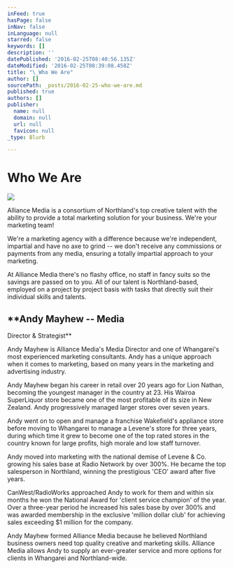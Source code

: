 ```yaml
---
inFeed: true
hasPage: false
inNav: false
inLanguage: null
starred: false
keywords: []
description: ''
datePublished: '2016-02-25T08:40:56.135Z'
dateModified: '2016-02-25T08:39:08.458Z'
title: "\_Who We Are"
author: []
sourcePath: _posts/2016-02-25-who-we-are.md
published: true
authors: []
publisher:
  name: null
  domain: null
  url: null
  favicon: null
_type: Blurb

---
```

# Who We Are
![](https://the-grid-user-content.s3-us-west-2.amazonaws.com/b66235fa-a33a-4ea0-884d-883e1bf5addd.jpg)

Alliance
Media is a consortium of Northland's top creative talent with the ability to
provide a total marketing solution for your business.  We're your
marketing team!

We're
a marketing agency with a difference because we're independent, impartial and
have no axe to grind -- we don't receive any commissions or payments from any
media, ensuring a totally impartial approach to your marketing.

At
Alliance Media there's no flashy office, no staff in fancy suits so the savings
are passed on to you.  All of our talent is Northland-based, employed on a
project by project basis with tasks that directly suit their individual skills
and talents.

## **Andy Mayhew -- Media
Director & Strategist**

Andy
Mayhew is Alliance Media's Media Director and one of Whangarei's most
experienced marketing consultants.  Andy has a unique approach when it
comes to marketing, based on many years in the marketing and advertising
industry.

Andy
Mayhew began his career in retail over 20 years ago for Lion Nathan, becoming
the youngest manager in the country at 23\.  His Wairoa SuperLiquor store
became one of the most profitable of its size in New Zealand.  Andy
progressively managed larger stores over seven years.

Andy
went on to open and manage a franchise Wakefield's appliance store before
moving to Whangarei to manage a Levene's store for three years, during which
time it grew to become one of the top rated stores in the country known for
large profits, high morale and low staff turnover.

Andy
moved into marketing with the national demise of Levene & Co. growing his
sales base at Radio Network by over 300%.  He became the top salesperson
in Northland, winning the prestigious 'CEO' award after five years.

CanWest/RadioWorks
approached Andy to work for them and within six months he won the National
Award for 'client service champion' of the year.  Over a three-year period
he increased his sales base by over 300% and was awarded membership in the exclusive
'million dollar club' for achieving sales exceeding $1 million for the company.

Andy
Mayhew formed Alliance Media because he believed Northland business owners need
top quality creative and marketing skills.  Alliance Media allows Andy to
supply an ever-greater service and more options for clients in Whangarei and
Northland-wide.
